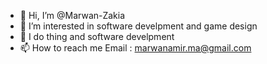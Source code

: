- 👋 Hi, I’m @Marwan-Zakia
- 👀 I’m interested in software develpment and game design 
- 🌱 I do thing and software develpment
- 📫 How to reach me Email : marwanamir.ma@gmail.com

<!---
Marwan-Zakia/Marwan-Zakia is a ✨ special ✨ repository because its `README.md` (this file) appears on your GitHub profile.
You can click the Preview link to take a look at your changes.
--->
